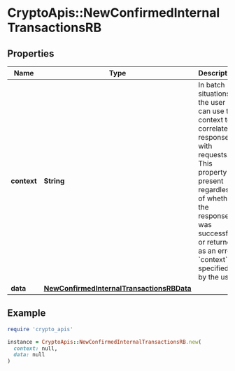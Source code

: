 # CryptoApis::NewConfirmedInternalTransactionsRB

## Properties

| Name | Type | Description | Notes |
| ---- | ---- | ----------- | ----- |
| **context** | **String** | In batch situations the user can use the context to correlate responses with requests. This property is present regardless of whether the response was successful or returned as an error. &#x60;context&#x60; is specified by the user. | [optional] |
| **data** | [**NewConfirmedInternalTransactionsRBData**](NewConfirmedInternalTransactionsRBData.md) |  |  |

## Example

```ruby
require 'crypto_apis'

instance = CryptoApis::NewConfirmedInternalTransactionsRB.new(
  context: null,
  data: null
)
```

